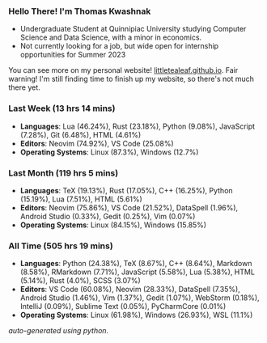 
### Hello There! I'm Thomas Kwashnak

- Undergraduate Student at Quinnipiac University studying Computer Science and Data Science, with a minor in economics.
- Not currently looking for a job, but wide open for internship opportunities for Summer 2023

You can see more on my personal website! [littletealeaf.github.io](https://littletealeaf.github.io). Fair warning! I'm still finding time to finish up my website, so there's not much there yet.

### Last Week (13 hrs 14 mins)
- **Languages**: Lua (46.24%), Rust (23.18%), Python (9.08%), JavaScript (7.28%), Git (6.48%), HTML (4.61%)
- **Editors**: Neovim (74.92%), VS Code (25.08%)
- **Operating Systems**: Linux (87.3%), Windows (12.7%)
    
### Last Month (119 hrs 5 mins)
- **Languages**: TeX (19.13%), Rust (17.05%), C++ (16.25%), Python (15.19%), Lua (7.51%), HTML (5.61%)
- **Editors**: Neovim (75.86%), VS Code (21.52%), DataSpell (1.96%), Android Studio (0.33%), Gedit (0.25%), Vim (0.07%)
- **Operating Systems**: Linux (84.15%), Windows (15.85%)
    
### All Time (505 hrs 19 mins)
- **Languages**: Python (24.38%), TeX (8.67%), C++ (8.64%), Markdown (8.58%), RMarkdown (7.71%), JavaScript (5.58%), Lua (5.38%), HTML (5.14%), Rust (4.0%), SCSS (3.07%)
- **Editors**: VS Code (60.08%), Neovim (28.33%), DataSpell (7.35%), Android Studio (1.46%), Vim (1.37%), Gedit (1.07%), WebStorm (0.18%), IntelliJ (0.09%), Sublime Text (0.05%), PyCharmCore (0.01%)
- **Operating Systems**: Linux (61.98%), Windows (26.93%), WSL (11.1%)
    

*auto-generated using python.*
